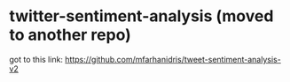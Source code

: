 # twitter-sentiment-analysis (moved to another repo)
got to this link:
https://github.com/mfarhanidris/tweet-sentiment-analysis-v2
